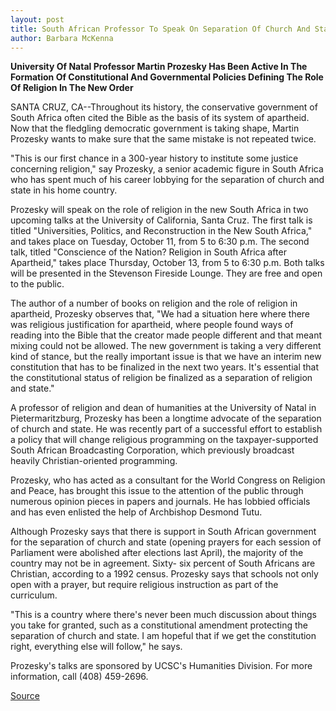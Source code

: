 ```yaml
---
layout: post
title: South African Professor To Speak On Separation Of Church And State
author: Barbara McKenna
---
```


**University Of Natal Professor Martin Prozesky Has Been Active In The Formation Of Constitutional And Governmental Policies Defining The Role Of Religion In The New Order**

SANTA CRUZ, CA--Throughout its history, the conservative  government of South Africa often cited the Bible as the basis of its  system of apartheid. Now that the fledgling democratic government  is taking shape, Martin Prozesky wants to make sure that the same  mistake is not repeated twice.

"This is our first chance in a 300-year history to institute  some justice concerning religion," say Prozesky, a senior academic  figure in South Africa who has spent much of his career lobbying for  the separation of church and state in his home country.

Prozesky will speak on the role of religion in the new South  Africa in two upcoming talks at the University of California, Santa  Cruz. The first talk is titled "Universities, Politics, and  Reconstruction in the New South Africa," and takes place on Tuesday,  October 11, from 5 to 6:30 p.m. The second talk, titled "Conscience  of the Nation? Religion in South Africa after Apartheid," takes place  Thursday, October 13, from 5 to 6:30 p.m. Both talks will be  presented in the Stevenson Fireside Lounge. They are free and open  to the public.

The author of a number of books on religion and the role of  religion in apartheid, Prozesky observes that, "We had a situation  here where there was religious justification for apartheid, where  people found ways of reading into the Bible that the creator made  people different and that meant mixing could not be allowed. The  new government is taking a very different kind of stance, but the  really important issue is that we have an interim new constitution  that has to be finalized in the next two years. It's essential that the  constitutional status of religion be finalized as a separation of  religion and state."

A professor of religion and dean of humanities at the  University of Natal in Pietermaritzburg, Prozesky has been a  longtime advocate of the separation of church and state. He was  recently part of a successful effort to establish a policy that will  change religious programming on the taxpayer-supported South  African Broadcasting Corporation, which previously broadcast  heavily Christian-oriented programming.

Prozesky, who has acted as a consultant for the World  Congress on Religion and Peace, has brought this issue to the  attention of the public through numerous opinion pieces in papers  and journals. He has lobbied officials and has even enlisted the help  of Archbishop Desmond Tutu.

Although Prozesky says that there is support in South African  government for the separation of church and state (opening prayers  for each session of Parliament were abolished after elections last  April), the majority of the country may not be in agreement. Sixty- six percent of South Africans are Christian, according to a 1992  census. Prozesky says that schools not only open with a prayer, but  require religious instruction as part of the curriculum.

"This is a country where there's never been much discussion  about things you take for granted, such as a constitutional  amendment protecting the separation of church and state. I am  hopeful that if we get the constitution right, everything else will  follow," he says.

Prozesky's talks are sponsored by UCSC's Humanities Division.  For more information, call (408) 459-2696.

[Source](http://www1.ucsc.edu/news_events/press_releases/archive/94-95/09-94/092894-South_African_profe.html "Permalink to 092894-South_African_profe")
